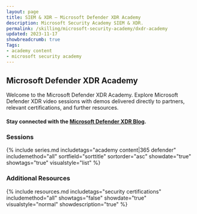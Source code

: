 ```yaml
---
layout: page
title: SIEM & XDR — Microsoft Defender XDR Academy
description: Microsoft Security Academy SIEM & XDR.
permalink: /skilling/microsoft-security-academy/dxdr-academy
updated: 2023-11-17
showbreadcrumb: true
Tags:
- academy content
- microsoft security academy
---
```


## Microsoft Defender XDR Academy
Welcome to the Microsoft Defender XDR Academy. Explore Microsoft Defender XDR video sessions with demos delivered directly to partners, relevant certifications, and further resources.

#### Stay connected with the [Microsoft Defender XDR Blog](https://techcommunity.microsoft.com/t5/microsoft-defender-xdr-blog/bg-p/MicrosoftThreatProtectionBlog).

### Sessions
{% include series.md 
    includetags="academy content|365 defender" includemethod="all" 
    sortfield="sorttitle" sortorder="asc" showdate="true" showtags="true" 
    visualstyle="list" 
%}

### Additional Resources
{% include resources.md 
    includetags="security certifications"
    includemethod="all" 
    showtags="false" 
    showdate="true" 
    visualstyle="normal" 
    showdescription="true"
%}